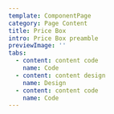 ```yaml
---
template: ComponentPage
category: Page Content
title: Price Box
intro: Price Box preamble
previewImage: ''
tabs:
  - content: content code
    name: Code
  - content: content design
    name: Design
  - content: content code
    name: Code
---
```


